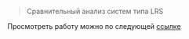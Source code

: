 > Сравнительный анализ систем типа LRS

Просмотреть работу можно по следующей [ссылке](https://shaldenkova.github.io/shower/)
